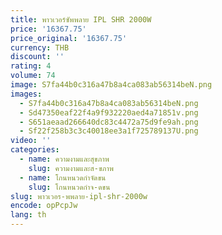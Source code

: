 ```yaml
---
title: พาวเวอร์ซัพพลาย IPL SHR 2000W
price: '16367.75'
price_original: '16367.75'
currency: THB
discount: ''
rating: 4
volume: 74
image: S7fa44b0c316a47b8a4ca083ab56314beN.png
images:
  - S7fa44b0c316a47b8a4ca083ab56314beN.png
  - Sd47350eaf22f4a9f932220aed4a71851v.png
  - S651aeaad266640dc83c4472a75d9fe9ah.png
  - Sf22f258b3c3c40018ee3a1f725789137U.png
video: ''
categories:
  - name: ความงามและสุขภาพ
    slug: ความงามและส-ขภาพ
  - name: โกนหนวดกำจัดขน
    slug: โกนหนวดกำจ-ดขน
slug: พาวเวอร-พพลาย-ipl-shr-2000w
encode: opPcpJw
lang: th
---
```

  